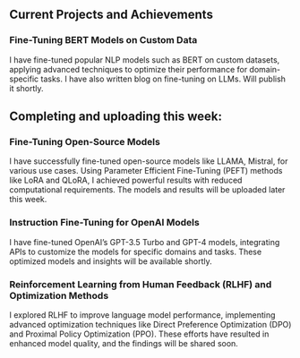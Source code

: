 ## Current Projects and Achievements

### Fine-Tuning BERT Models on Custom Data
I have fine-tuned popular NLP models such as BERT on custom datasets, applying advanced techniques to optimize their performance for domain-specific tasks. I have also written blog on fine-tuning on LLMs. Will publish it shortly.

## Completing and uploading this week: 

### Fine-Tuning Open-Source Models
I have successfully fine-tuned open-source models like LLAMA, Mistral, for various use cases. Using Parameter Efficient Fine-Tuning (PEFT) methods like LoRA and QLoRA, I achieved powerful results with reduced computational requirements. The models and results will be uploaded later this week.

### Instruction Fine-Tuning for OpenAI Models
I have fine-tuned OpenAI’s GPT-3.5 Turbo and GPT-4 models, integrating APIs to customize the models for specific domains and tasks. These optimized models and insights will be available shortly.

### Reinforcement Learning from Human Feedback (RLHF) and Optimization Methods
I explored RLHF to improve language model performance, implementing advanced optimization techniques like Direct Preference Optimization (DPO) and Proximal Policy Optimization (PPO). These efforts have resulted in enhanced model quality, and the findings will be shared soon.
